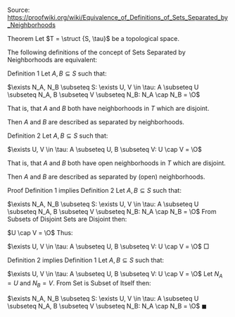 # 

Source: https://proofwiki.org/wiki/Equivalence_of_Definitions_of_Sets_Separated_by_Neighborhoods



Theorem
Let $T = \struct {S, \tau}$ be a topological space.

The following definitions of the concept of Sets Separated by Neighborhoods are equivalent:

Definition 1
Let $A, B \subseteq S$ such that:

$\exists N_A, N_B \subseteq S: \exists U, V \in \tau: A \subseteq U \subseteq N_A, B \subseteq V \subseteq N_B: N_A \cap N_B = \O$

That is, that $A$ and $B$ both have neighborhoods in $T$ which are disjoint.

Then $A$ and $B$ are described as separated by neighborhoods.

Definition 2
Let $A, B \subseteq S$ such that:

$\exists U, V \in \tau: A \subseteq U, B \subseteq V: U \cap V = \O$

That is, that $A$ and $B$ both have open neighborhoods in $T$ which are disjoint.

Then $A$ and $B$ are described as separated by (open) neighborhoods.


Proof
Definition 1 implies Definition 2
Let $A, B \subseteq S$ such that:

$\exists N_A, N_B \subseteq S: \exists U, V \in \tau: A \subseteq U \subseteq N_A, B \subseteq V \subseteq N_B: N_A \cap N_B = \O$
From Subsets of Disjoint Sets are Disjoint then:

$U \cap V = \O$
Thus:

$\exists U, V \in \tau: A \subseteq U, B \subseteq V: U \cap V = \O$
$\Box$


Definition 2 implies Definition 1
Let $A, B \subseteq S$ such that:

$\exists U, V \in \tau: A \subseteq U, B \subseteq V: U \cap V = \O$
Let $N_A = U$ and $N_B = V$.
From Set is Subset of Itself then:

$\exists N_A, N_B \subseteq S: \exists U, V \in \tau: A \subseteq U \subseteq N_A, B \subseteq V \subseteq N_B: N_A \cap N_B = \O$
$\blacksquare$





